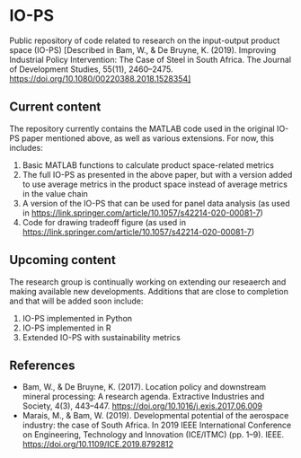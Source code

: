 # IO-PS
Public repository of code related to research on the input-output product space (IO-PS) 
[Described in Bam, W., &amp; De Bruyne, K. (2019). Improving Industrial Policy Intervention: The Case of Steel in South Africa. The Journal of Development Studies, 55(11), 2460–2475. https://doi.org/10.1080/00220388.2018.1528354]
## Current content
The repository currently contains the MATLAB code used in the original IO-PS paper mentioned above, as well as various extensions. For now, this includes:
1. Basic MATLAB functions to calculate product space-related metrics
2. The full IO-PS as presented in the above paper, but with a version added to use average metrics in the product space instead of average metrics in the value chain
3. A version of the IO-PS that can be used for panel data analysis (as used in https://link.springer.com/article/10.1057/s42214-020-00081-7)
4. Code for drawing tradeoff figure (as used in https://link.springer.com/article/10.1057/s42214-020-00081-7)
## Upcoming content
The research group is continually working on extending our reseaerch and making available new developments. Additions that are close to completion and that will be added soon include:
1. IO-PS implemented in Python
2. IO-PS implemented in R
3. Extended IO-PS with sustainability metrics
## References
* Bam, W., & De Bruyne, K. (2017). Location policy and downstream mineral processing: A research agenda. Extractive Industries and Society, 4(3), 443–447. https://doi.org/10.1016/j.exis.2017.06.009
* Marais, M., & Bam, W. (2019). Developmental potential of the aerospace industry: the case of South Africa. In 2019 IEEE International Conference on Engineering, Technology and Innovation (ICE/ITMC) (pp. 1–9). IEEE. https://doi.org/10.1109/ICE.2019.8792812
